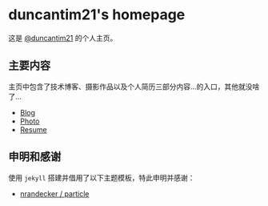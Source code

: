 # duncantim21's homepage

这是 [@duncantim21](https://duncantim21.github.io/) 的个人主页。

## 主要内容

主页中包含了技术博客、摄影作品以及个人简历三部分内容...的入口，其他就没啥了...

- [Blog](https://duncantim21.github.io/blog)
- [Photo](https://duncantim21.github.io/photo)
- [Resume](https://duncantim21.github.io/resume)

## 申明和感谢

使用 `jekyll` 搭建并借用了以下主题模板，特此申明并感谢：

- [nrandecker / particle](https://github.com/nrandecker/particle)